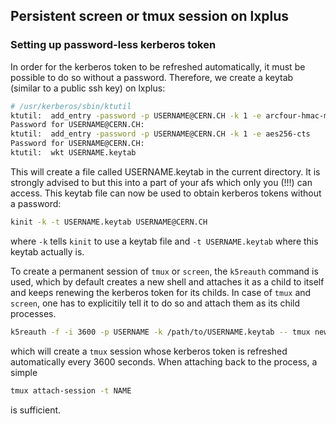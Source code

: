 ## Persistent screen or tmux session on lxplus

### Setting up password-less kerberos token

In order for the kerberos token to be refreshed automatically, it must be possible to do so without a password.
Therefore, we create a keytab (similar to a public ssh key) on lxplus:
```bash
# /usr/kerberos/sbin/ktutil
ktutil:  add_entry -password -p USERNAME@CERN.CH -k 1 -e arcfour-hmac-md5
Password for USERNAME@CERN.CH: 
ktutil:  add_entry -password -p USERNAME@CERN.CH -k 1 -e aes256-cts
Password for USERNAME@CERN.CH: 
ktutil:  wkt USERNAME.keytab
```
This will create a file called USERNAME.keytab in the current directory. It is strongly advised to but this into a part of your afs which only you (!!!) can access.
This keytab file can now be used to obtain kerberos tokens without a password:
```bash
kinit -k -t USERNAME.keytab USERNAME@CERN.CH
```
where `-k` tells `kinit` to use a keytab file and `-t USERNAME.keytab` where this keytab actually is.

To create a permanent session of `tmux` or `screen`, the `k5reauth` command is used, which by default creates a new shell and attaches it as a child to itself and keeps
renewing the kerberos token for its childs. In case of `tmux` and `screen`, one has to explicitily tell it to do so and attach them as its child processes.

```bash
k5reauth -f -i 3600 -p USERNAME -k /path/to/USERNAME.keytab -- tmux new-session -s NAME
```
which will create a `tmux` session whose kerberos token is refreshed automatically every 3600 seconds. When attaching back to the process, a simple
```bash
tmux attach-session -t NAME
```
is sufficient.
